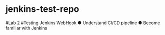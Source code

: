 # jenkins-test-repo
#Lab 2
#Testing Jenkins WebHook
●	Understand CI/CD pipeline
●	Become familiar with Jenkins
